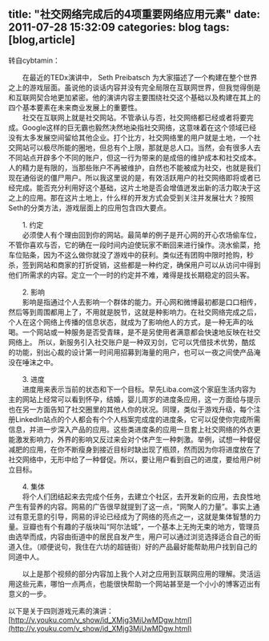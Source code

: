 title: "社交网络完成后的4项重要网络应用元素"
date: 2011-07-28 15:32:09
categories: blog
tags: [blog,article]
---    
转自cybtamin：  
  
　　在最近的TEDx演讲中， Seth Preibatsch 为大家描述了一个构建在整个世界之上的游戏层面。虽说他的谈话内容并没有完全局限在互联网世界，但我觉得倒是和互联网契合地更加紧密。他的演讲内容主要围绕社交这个基础以及构建在其上的四个基本要素在未来商业发展上的重要性。  
　　社交在互联网上就是社交网站。不管承认与否，社交网络都已经或者将要完成。Google这样的巨无霸也毅然决然地染指社交网络，这意味着在这个领域已经没有太多发展空间留给其他企业。打个比方，社交网络里的用户就是土地，一个社交网站可以极尽所能的圈地，但总有个上限，那就是总人口。当然，会有很多人去不同站点开辟多个不同的账户，但这一行为带来的是成倍的维护成本和社交成本。人的精力是有限的，当那些账户不再被维护，自然也不能被成为社交，也就是我们现在通俗说的僵尸用户。所以我这里说的是，有效活跃用户的社交网络即将或者已经完成。能否充分利用好这个基础，这片土地是否会增值迸发出新的活力取决于这之上的应用。那在这片土地上，什么样的开发方式会受到关注并发展壮大？按照Seth的分类方法，游戏层面上的应用包含四大要点。  
  
　　1. 约定  
　　必须使人有个理由回到你的网站。最简单的例子是开心网的开心农场偷车位，不管你喜欢与否，它的确在一段时间内迫使玩家不断回来进行操作。浇水偷菜，抢车位贴条，因为不这么做你就没了游戏中的获利。类似还有团购中限时抢购，秒杀，签到网站和商家的打折促销，这些都是一种约定，确保用户可以从访问中得到他们所需求的内容。定立一个一时的约定并不难，难得是找长期稳定的回头客。  
  
　　2. 影响  
　　影响是指通过个人去影响一个群体的能力。开心网和微博最初都是口口相传，然后等到周围都用上了，不用就是脱节，这就是种影响力。在社交网络完成之后，个人在这个网络上传播的信息状态，就成为了影响他人的方式，是一种无声的吆喝。一个网站或一种服务是否受青睐，是不是另使用者满意都会快速地反映在社交网络上。 所以，新服务引入社交账户是一种双刃剑，它可以凭借技术优势，酷炫的功能，别出心裁的设计第一时间用招募到海量的用户，也可以一夜之间使产品淹没在唾沫之中。  
  
　　3. 进度  
　　进度用来表示当前的状态和下一个目标。早先Liba.com这个家庭生活内容为主的网站上经常可以看到怀孕，结婚，婴儿周岁的进度条应用，这一方面给与提示也在另一方面告知了社交圈里的其他人你的状况。同理，类似于游戏升级，每个注册LinkedIn站点的个人都会有个个人档案完成度的进度条，它可以促使你完成所需信息，并进一步深入产品的应用。这些类进度条的应用一旦套上社交网络的外衣更能激发影响力，外界的影响又反过来会对个体产生一种刺激。举例，试想一种督促减肥的应用，在你不断瘦身到接近目标时缺出现了瓶颈，然而因为你将进度放在了社交网络中，无形中给了一种督促。所以，要让用户看到自己的进度，要给用户树立目标。  
  
　　4. 集体  
　　将个人们团结起来去完成个任务，去建立个社区，去开发新的应用，去良性地产生有营养的内容。网易的广告很早就提到了这一点，“网聚人的力量”。事实上通过有意无意的引导，网易的评论已经成为了网络的亮点之一，这就是集体智慧的力量。豆瓣也有个有趣的子版块叫“阿尔法城”，一个基本上无拘无束的地方，管理员由选举而成，内容由街道中的居民自发产生，用户可以通过浏览选择适合自己的街道入住。（顺便说句，我住在六坊的超链街）好的产品最好能帮助用户找到自己的同道中人。  
  
　　以上是那个视频的部分内容加上我个人对之应用到互联网应用的理解。灵活运用这些元素，哪怕一点两点，也能很快帮助一个网站甚至是一个小小的博客迈出有意义的一步。  
  
以下是关于四则游戏元素的演讲：  
[http://v.youku.com/v_show/id_XMjg3MjUwMDgw.html](http://v.youku.com/v_show/id_XMjg3MjUwMDgw.html)

